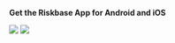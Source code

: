 **Get the Riskbase App for Android and iOS**  

[<img src="_media/apple.png" data-no-zoom>](https://apps.apple.com/gb/app/riskbase/id1533825779)
[<img src="_media/google.png" data-no-zoom>](https://play.google.com/store/apps/details?id=riskbase.client)